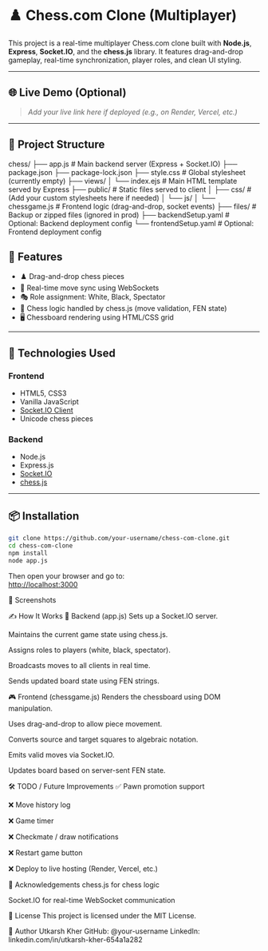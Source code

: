 # ♟️ Chess.com Clone (Multiplayer)

This project is a real-time multiplayer Chess.com clone built with **Node.js**, **Express**, **Socket.IO**, and the **chess.js** library. It features drag-and-drop gameplay, real-time synchronization, player roles, and clean UI styling.

---

## 🌐 Live Demo (Optional)

> _Add your live link here if deployed (e.g., on Render, Vercel, etc.)_

---

## 📁 Project Structure

chess/
├── app.js                      # Main backend server (Express + Socket.IO)
├── package.json
├── package-lock.json
├── style.css                   # Global stylesheet (currently empty)
├── views/
│   └── index.ejs               # Main HTML template served by Express
├── public/                     # Static files served to client
│   ├── css/                    # (Add your custom stylesheets here if needed)
│   └── js/
│       └── chessgame.js        # Frontend logic (drag-and-drop, socket events)
├── files/                      # Backup or zipped files (ignored in prod)
├── backendSetup.yaml           # Optional: Backend deployment config
└── frontendSetup.yaml          # Optional: Frontend deployment config


## 🚀 Features

- ♟️ Drag-and-drop chess pieces
- 🔄 Real-time move sync using WebSockets
- 🎭 Role assignment: White, Black, Spectator
- 🧠 Chess logic handled by chess.js (move validation, FEN state)
- 🖥️ Chessboard rendering using HTML/CSS grid

---

## 🧰 Technologies Used

### Frontend
- HTML5, CSS3
- Vanilla JavaScript
- [Socket.IO Client](https://socket.io/)
- Unicode chess pieces

### Backend
- Node.js
- Express.js
- [Socket.IO](https://socket.io/)
- [chess.js](https://github.com/jhlywa/chess.js)

---

## 📦 Installation

```bash
git clone https://github.com/your-username/chess-com-clone.git
cd chess-com-clone
npm install
node app.js
```

Then open your browser and go to:  
[http://localhost:3000](http://localhost:3000)

📸 Screenshots


✍️ How It Works
🧠 Backend (app.js)
Sets up a Socket.IO server.

Maintains the current game state using chess.js.

Assigns roles to players (white, black, spectator).

Broadcasts moves to all clients in real time.

Sends updated board state using FEN strings.

🎮 Frontend (chessgame.js)
Renders the chessboard using DOM manipulation.

Uses drag-and-drop to allow piece movement.

Converts source and target squares to algebraic notation.

Emits valid moves via Socket.IO.

Updates board based on server-sent FEN state.

🛠️ TODO / Future Improvements
✅ Pawn promotion support

❌ Move history log

❌ Game timer

❌ Checkmate / draw notifications

❌ Restart game button

❌ Deploy to live hosting (Render, Vercel, etc.)

🙌 Acknowledgements
chess.js for chess logic

Socket.IO for real-time WebSocket communication

📃 License
This project is licensed under the MIT License.

👤 Author
Utkarsh Kher
GitHub: @your-username
LinkedIn: linkedin.com/in/utkarsh-kher-654a1a282
